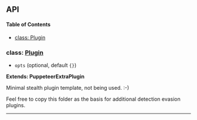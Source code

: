 ## API

<!-- Generated by documentation.js. Update this documentation by updating the source code. -->

#### Table of Contents

-   [class: Plugin](#class-plugin)

### class: [Plugin](https://github.com/berstend/puppeteer-extra/blob/790777a5d72ef5d0c2be01baf8fdc594a41af96a/packages/puppeteer-extra-plugin-stealth/evasions/_template/index.js#L10-L24)

-   `opts`   (optional, default `{}`)

**Extends: PuppeteerExtraPlugin**

Minimal stealth plugin template, not being used. :-)

Feel free to copy this folder as the basis for additional detection evasion plugins.

* * *
